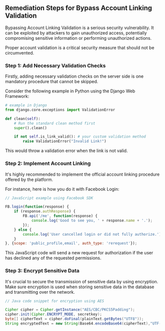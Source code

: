 

## Remediation Steps for Bypass Account Linking Validation
Bypassing Account Linking Validation is a serious security vulnerability. It can be exploited by attackers to gain unauthorized access, potentially compromising sensitive information or performing unauthorized actions. 

Proper account validation is a critical security measure that should not be circumvented.

### Step 1: Add Necessary Validation Checks 

Firstly, adding necessary validation checks on the server side is one mandatory procedure that cannot be skipped.

Consider the following example in Python using the Django Web Framework:

```python
# example in Django
from django.core.exceptions import ValidationError

def clean(self):
    # Run the standard clean method first
    super().clean()

    if not self.is_link_valid(): # your custom validation method
        raise ValidationError("Invalid Link!")
```
This would throw a validation error when the link is not valid.

### Step 2: Implement Account Linking

It's highly recommended to implement the official account linking procedure offered by the platform.

For instance, here is how you do it with Facebook Login:

```javascript
// JavaScript example using Facebook SDK

FB.login(function(response) {
    if (response.authResponse) {
        FB.api('/me', function(response) {
            console.log('Good to see you, ' + response.name + '.');
        });
    } else {
        console.log('User cancelled login or did not fully authorize.');
    }
}, {scope: 'public_profile,email', auth_type: 'rerequest'});
```
This JavaScript code will send a new request for authorization if the user has declined any of the requested permissions.

### Step 3: Encrypt Sensitive Data

It's crucial to secure the transmission of sensitive data by using encryption. Make sure encryption is used when storing sensitive data in the database and transmitting over the network.

```java
// Java code snippet for encryption using AES

Cipher cipher = Cipher.getInstance("AES/CBC/PKCS5Padding");
cipher.init(Cipher.ENCRYPT_MODE, secretkey);
byte[] cipherText = cipher.doFinal(plainText.getBytes("UTF8"));
String encryptedText = new String(Base64.encodeBase64(cipherText),"UTF-8");
```